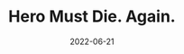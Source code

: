 ---
title: 'Hero Must Die. Again.'
tags:
  - game
  - platform_switch
  - genre_rpg
digital: false
physical: true
guide: false
pending: false
date: 2022-06-21
permalink: false
---